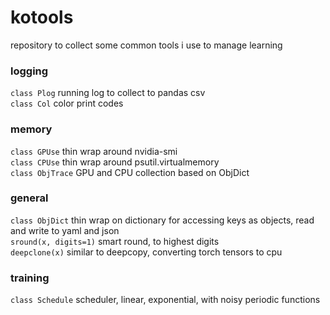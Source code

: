 # kotools
repository to collect some common tools i use to manage learning


### logging
`class Plog`         running log to collect to pandas csv <br>
`class Col`          color print codes<br>

### memory
`class GPUse`        thin wrap around nvidia-smi <br>
`class CPUse`        thin wrap around psutil.virtualmemory <br>
`class ObjTrace`     GPU and CPU collection based on ObjDict <br>

### general
`class ObjDict`       thin wrap on dictionary for accessing keys as objects, read and write to yaml and json <br>
`sround(x, digits=1)` smart round, to highest digits <br>
`deepclone(x)`        similar to deepcopy, converting torch tensors to cpu

### training 
`class Schedule`    scheduler, linear, exponential, with noisy periodic functions
